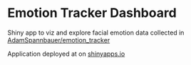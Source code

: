 # Emotion Tracker Dashboard

Shiny app to viz and explore facial emotion data collected in  [AdamSpannbauer/emotion_tracker](https://github.com/AdamSpannbauer/emotion_tracker/issues/3)

Application deployed at on [shinyapps.io](https://spannbaueradam.shinyapps.io/emotion_tracker/)
